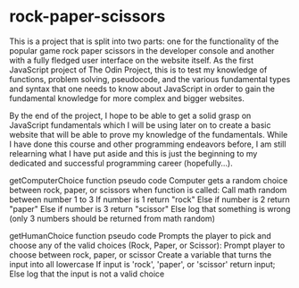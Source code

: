 # rock-paper-scissors
This is a project that is split into two parts: one for the functionality of the popular game rock paper scissors in the developer console and another with a fully fledged user interface on the website itself. As the first JavaScript project of The Odin Project, this is to test my knowledge of functions, problem solving, pseudocode, and the various fundamental types and syntax that one needs to know about JavaScript in order to gain the fundamental knowledge for more complex and bigger websites.

By the end of the project, I hope to be able to get a solid grasp on JavaScript fundamentals which I will be using later on to create a basic website that will be able to prove my knowledge of the fundamentals. While I have done this course and other programming endeavors before, I am still relearning what I have put aside and this is just the beginning to my dedicated and successful programming career (hopefully...).


getComputerChoice function pseudo code
Computer gets a random choice between rock, paper, or scissors when function is called:
Call math random between number 1 to 3
If number is 1
  return "rock"
Else if number is 2
  return "paper"
Else if number is 3
  return "scissor"
Else
  log that something is wrong (only 3 numbers should be returned from math random)

getHumanChoice function pseudo code
Prompts the player to pick and choose any of the valid choices (Rock, Paper, or Scissor):
Prompt player to choose between rock, paper, or scissor
Create a variable that turns the input into all lowercase
If input is 'rock', 'paper', or 'scissor'
  return input;
Else 
  log that the input is not a valid choice